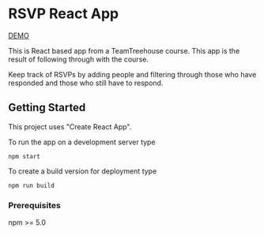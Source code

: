 # RSVP React App

[DEMO](https://joeltersigni.com/rsvpapp/) 

This is React based app from a TeamTreehouse course. This app is the result of following through with the course. 

Keep track of RSVPs by adding people and filtering through those who have responded and those who still have to respond. 

## Getting Started

This project uses "Create React App". 

To run the app on a development server type

```npm start```

To create a build version for deployment type

```npm run build```

### Prerequisites

npm >= 5.0